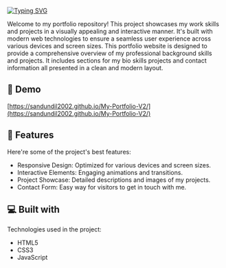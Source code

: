 <a href="https://git.io/typing-svg"><img src="https://readme-typing-svg.herokuapp.com?font=Poppins&weight=500&size=60&pause=1000&center=true&vCenter=true&random=false&width=1200&height=80&lines=My+Portfolio" alt="Typing SVG" /></a>

<p id="description">Welcome to my portfolio repository! This project showcases my work skills and projects in a visually appealing and interactive manner. It's built with modern web technologies to ensure a seamless user experience across various devices and screen sizes. This portfolio website is designed to provide a comprehensive overview of my professional background skills and projects. It includes sections for my bio skills projects and contact information all presented in a clean and modern layout.</p>

<h2>🚀 Demo</h2>

[https://sandundil2002.github.io/My-Portfolio-V2/](https://sandundil2002.github.io/My-Portfolio-V2/)

  
  
<h2>🧐 Features</h2>

Here're some of the project's best features:

*   Responsive Design: Optimized for various devices and screen sizes.
*   Interactive Elements: Engaging animations and transitions.
*   Project Showcase: Detailed descriptions and images of my projects.
*   Contact Form: Easy way for visitors to get in touch with me.

  
<h2>💻 Built with</h2>

Technologies used in the project:

*   HTML5
*   CSS3
*   JavaScript
